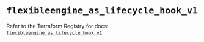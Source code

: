 # `flexibleengine_as_lifecycle_hook_v1`

Refer to the Terraform Registry for docs: [`flexibleengine_as_lifecycle_hook_v1`](https://registry.terraform.io/providers/flexibleenginecloud/flexibleengine/1.46.0/docs/resources/as_lifecycle_hook_v1).
